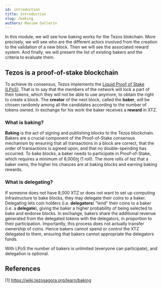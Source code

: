 ```yaml
---
id: introduction
title: Introduction
slug: /baking
authors: Maxime Sallerin
---
```


In this module, we will see how baking works for the Tezos blokchain. More precisely, we will see who are the different actors involved from the creation to the validation of a new block. Then we will see the associated reward system. And finally, we will present the list of existing bakers and the criteria to evaluate them.

## Tezos is a proof-of-stake blockchain

To achieve its consensus, Tezos implements the [Liquid Proof of Stake (LPoS)](/tezos-basics/liquid-proof-of-stake). That is to say that the members of the network will lock a part of their tokens, which they will not be able to use anymore, to obtain the right to create a block. The **creator** of the next block, called the **baker**, will be chosen randomly among all the candidates according to the number of tokens owned. In exchange for his work the baker receives a **reward** in XTZ.

### What is baking?

**Baking** is the act of signing and publishing blocks to the Tezos blockchain. Bakers are a crucial component of the Proof-of-Stake consensus mechanism by ensuring that all transactions in a block are correct, that the order of transactions is agreed upon, and that no double-spending has occurred.
To bake blocks, a baker needs to participate in Proof-of-Stake, which requires a minimum of 8,000ꜩ (1 roll). The more rolls of tez that a baker owns, the higher his chances are at baking blocks and earning baking rewards.

### What is delegating?

If someone does not have 8,000 XTZ or does not want to set up computing infrastructure to bake blocks, they may delegate their coins to a baker. Delegating lets coin holders (i.e. **delegators**) "lend" their coins to a baker (i.e. a **delegate**), giving the baker a higher probability of being selected to bake and endorse blocks. In exchange, bakers share the additional revenue generated from the delegated tokens with the delegators, in proportion to their participation. Importantly, this process does not actually transfer ownership of coins. Hence bakers cannot spend or control the XTZ delegated to them, ensuring that bakers cannot appropriate the delegators funds.

With LPoS the number of bakers is unlimited (everyone can participate), and delegation is optional.

## References

[1] https://wiki.tezosagora.org/learn/baking
